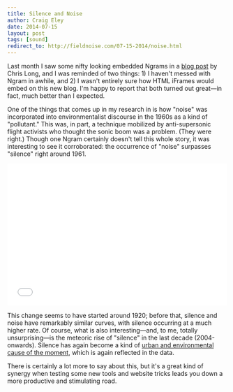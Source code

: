 ```yaml
---  
title: Silence and Noise
author: Craig Eley 
date: 2014-07-15
layout: post
tags: [sound]
redirect_to: http://fieldnoise.com/07-15-2014/noise.html
---
```


Last month I saw some nifty looking embedded Ngrams in a [blog post](http://www.cplong.org/2014/06/seeding-publics-from-a-world-of-readers/) by Chris Long, and I was reminded of two things: 1) I haven't messed with Ngram in awhile, and 2) I wasn't entirely sure how HTML iFrames would embed on this new blog. I'm happy to report that both turned out great—in fact, much better than I expected.

One of the things that comes up in my research in is how "noise" was incorporated into environmentalist discourse in the 1960s as a kind of "pollutant." This was, in part, a technique mobilized by anti-supersonic flight activists who thought the sonic boom was a problem. (They were right.) Though one Ngram certainly doesn't tell this whole story, it was interesting to see it corroborated: the occurrence of "noise" surpasses "silence" right around 1961.

<iframe src="//books.google.com/ngrams/interactive_chart?content=silence%2C+noise&year_start=1800&year_end=2012&corpus=0&smoothing=3&share=&direct_url=t1%3B%2Csilence%3B%2Cc0%3B.t1%3B%2Cnoise%3B%2Cc0" width="100%" height="325" marginwidth="0" marginheight="0" hspace="0" vspace="0" frameborder="0" scrolling="no"></iframe>

This change seems to have started around 1920; before that, silence and noise have remarkably similar curves, with silence occurring at a much higher rate. Of course, what is also interesting—and, to me, totally unsurprising—is the meteoric rise of "silence" in the last decade (2004-onwards). Silence has again become a kind of [urban and environmental cause of the moment](/02-03-2014/after-seeing-this-new-film-trailer-im-pretty/), which is again reflected in the data.

There is certainly a lot more to say about this, but it's a great kind of synergy when testing some new tools and website tricks leads you down a more productive and stimulating road.
